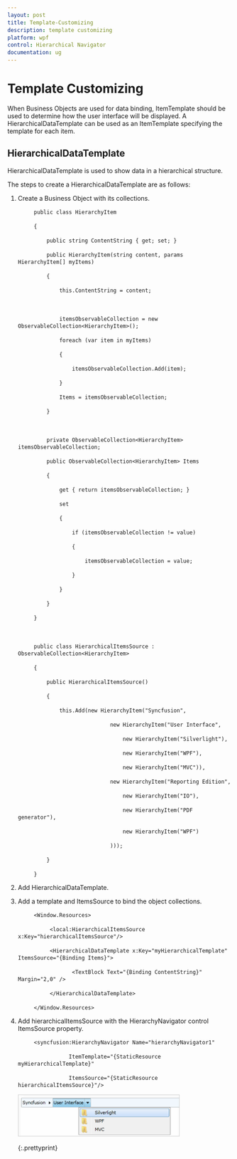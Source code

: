 ```yaml
---
layout: post
title: Template-Customizing
description: template customizing
platform: wpf
control: Hierarchical Navigator
documentation: ug
---
```


# Template Customizing

When Business Objects are used for data binding, ItemTemplate should be used to determine how the user interface will be displayed. A HierarchicalDataTemplate can be used as an ItemTemplate specifying the template for each item.

## HierarchicalDataTemplate

HierarchicalDataTemplate is used to show data in a hierarchical structure. 

The steps to create a HierarchicalDataTemplate are as follows:

1. Create a Business Object with its collections.



			public class HierarchyItem

			{

				public string ContentString { get; set; }

				public HierarchyItem(string content, params HierarchyItem[] myItems)

				{

					this.ContentString = content;



					itemsObservableCollection = new ObservableCollection<HierarchyItem>();

					foreach (var item in myItems)

					{

						itemsObservableCollection.Add(item);

					}

					Items = itemsObservableCollection;

				}



				private ObservableCollection<HierarchyItem> itemsObservableCollection;

				public ObservableCollection<HierarchyItem> Items

				{

					get { return itemsObservableCollection; }

					set

					{

						if (itemsObservableCollection != value)

						{

							itemsObservableCollection = value;

						}

					}

				}

			}



			public class HierarchicalItemsSource : ObservableCollection<HierarchyItem>

			{

				public HierarchicalItemsSource()

				{

					this.Add(new HierarchyItem("Syncfusion",

									new HierarchyItem("User Interface",

										new HierarchyItem("Silverlight"),

										new HierarchyItem("WPF"),

										new HierarchyItem("MVC")),

									new HierarchyItem("Reporting Edition",

										new HierarchyItem("IO"),

										new HierarchyItem("PDF generator"),

										new HierarchyItem("WPF")

									)));

				}

			}



2. Add HierarchicalDataTemplate. 
3. Add a template and ItemsSource to bind the object collections.



			<Window.Resources>

				 <local:HierarchicalItemsSource x:Key="hierarchicalItemsSource"/>

				 <HierarchicalDataTemplate x:Key="myHierarchicalTemplate" ItemsSource="{Binding Items}">

						<TextBlock Text="{Binding ContentString}" Margin="2,0" />

				 </HierarchicalDataTemplate>

			</Window.Resources>



4. Add hierarchicalItemsSource with the HierarchyNavigator control ItemsSource property.




			<syncfusion:HierarchyNavigator Name="hierarchyNavigator1" 

					   ItemTemplate="{StaticResource myHierarchicalTemplate}"                

					   ItemsSource="{StaticResource hierarchicalItemsSource}"/>



   ![](Template-Customizing_images/Template-Customizing_img1.png)


   {:.prettyprint}
